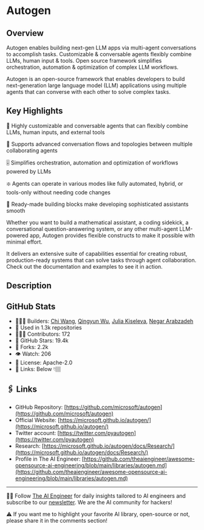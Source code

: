 # Autogen
## Overview
Autogen enables building next-gen LLM apps via multi-agent conversations to accomplish tasks. Customizable & conversable agents flexibly combine LLMs, human input & tools. Open source framework simplifies orchestration, automation & optimization of complex LLM workflows.

Autogen is an open-source framework that enables developers to build next-generation large language model (LLM) applications using multiple agents that can converse with each other to solve complex tasks.

## Key Highlights

🤖 Highly customizable and conversable agents that can flexibly combine LLMs, human inputs, and external tools

🔁 Supports advanced conversation flows and topologies between multiple collaborating agents

🎚️ Simplifies orchestration, automation and optimization of workflows powered by LLMs

❇️ Agents can operate in various modes like fully automated, hybrid, or tools-only without needing code changes

📱 Ready-made building blocks make developing sophisticated assistants smooth

Whether you want to build a mathematical assistant, a coding sidekick, a conversational question-answering system, or any other multi-agent LLM-powered app, Autogen provides flexible constructs to make it possible with minimal effort.

It delivers an extensive suite of capabilities essential for creating robust, production-ready systems that can solve tasks through agent collaboration. Check out the documentation and examples to see it in action.

## Description

## GitHub Stats
* 👷🏽‍♀️ Builders: [Chi Wang](https://www.linkedin.com/in/chi-wang-49b15b16/), [Qingyun Wu](https://www.linkedin.com/in/qingyun-wu-183019a6/), [Julia Kiseleva](https://www.linkedin.com/in/julia-kiseleva-24842710/), [Negar Arabzadeh](https://www.linkedin.com/in/n-arabzadeh/)
* 💾 Used in 1.3k repositories
* 👩🏽‍💻 Contributors: 172
* 💫 GitHub Stars: 19.4k
* 🍴 Forks: 2.2k
* 👁️ Watch: 206
* 🪪 License: Apache-2.0
* 🔗 Links: Below 👇🏽

## 🖇️ Links
* GitHub Repository: [https://github.com/microsoft/autogen](https://github.com/microsoft/autogen)
* Official Website: [https://microsoft.github.io/autogen/](https://microsoft.github.io/autogen/)
* Twitter account: [https://twitter.com/pyautogen](https://twitter.com/pyautogen)
* Research: [https://microsoft.github.io/autogen/docs/Research/](https://microsoft.github.io/autogen/docs/Research/)
* Profile in The AI Engineer: [https://github.com/theaiengineer/awesome-opensource-ai-engineering/blob/main/libraries/autogen.md](https://github.com/theaiengineer/awesome-opensource-ai-engineering/blob/main/libraries/autogen.md)

---
🧙🏽 Follow [The AI Engineer](https://www.linkedin.com/company/theaiengineer/) for daily insights tailored to AI engineers and subscribe to our [newsletter](http://theaiengineerco.substack.com). We are the AI community for hackers!

⚠️ If you want me to highlight your favorite AI library, open-source or not, please share it in the comments section!


